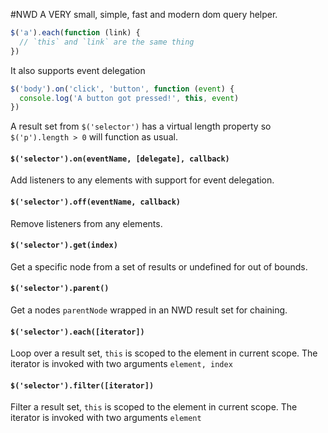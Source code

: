 #NWD
A VERY small, simple, fast and modern dom query helper.  

```js
$('a').each(function (link) {
  // `this` and `link` are the same thing
})
```
    
It also supports event delegation  

```js
$('body').on('click', 'button', function (event) {
  console.log('A button got pressed!', this, event)
})
```

A result set from `$('selector')` has a virtual length property so `$('p').length > 0` will function as usual.  

#### `$('selector').on(eventName, [delegate], callback)`  
Add listeners to any elements with support for event delegation.

#### `$('selector').off(eventName, callback)`  
Remove listeners from any elements.

#### `$('selector').get(index)`  
Get a specific node from a set of results or undefined for out of bounds.

#### `$('selector').parent()`  
Get a nodes `parentNode` wrapped in an NWD result set for chaining.

#### `$('selector').each([iterator])`  
Loop over a result set, `this` is scoped to the element in current scope. The iterator is invoked with two arguments `element, index`

#### `$('selector').filter([iterator])`  
Filter a result set, `this` is scoped to the element in current scope. The iterator is invoked with two arguments `element`
